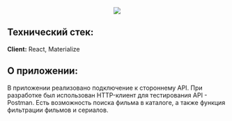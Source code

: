 <div align="center">
  <img src="https://user-images.githubusercontent.com/73392762/183092729-d599da1e-327e-4422-8672-115c2c3166ba.png"/>
</div>

<div>
<h2> Технический стек: </h2>

**Client:** React, Materialize
  
<h2> О приложении: </h2>
 В приложении реализовано подключение к стороннему API. 
 При разработке был использован HTTP-клиент для тестирования API - Postman. 
 Есть возможность поиска фильма в каталоге, а также функция фильтрации фильмов и сериалов.
 
</div>

